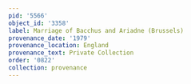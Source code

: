 ```yaml
---
pid: '5566'
object_id: '3358'
label: Marriage of Bacchus and Ariadne (Brussels)
provenance_date: '1979'
provenance_location: England
provenance_text: Private Collection
order: '0822'
collection: provenance
---
```

